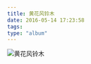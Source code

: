 ```yaml
---
title: 黄花风铃木
date: 2016-05-14 17:23:58
tags:
type: "album"
---
```

![黄花风铃木](http://upload-images.jianshu.io/upload_images/4975863-8c50a8bdec9c92d3.jpg?imageMogr2/auto-orient/strip%7CimageView2/2/w/1240)